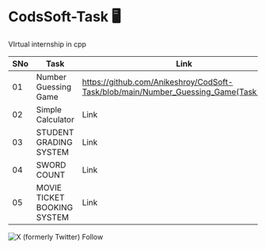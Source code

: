 # CodsSoft-Task 🖥️

VIrtual internship in cpp 

| SNo | Task | Link |
| ----------- | ----------- | ----------- |
| 01 | Number Guessing Game | https://github.com/Anikeshroy/CodSoft-Task/blob/main/Number_Guessing_Game(Task%201)) |
| 02 | Simple Calculator | Link |
| 03 | STUDENT GRADING SYSTEM | Link |
| 04 | SWORD COUNT | Link |
| 05 | MOVIE TICKET BOOKING SYSTEM | Link |

![X (formerly Twitter) Follow](https://img.shields.io/twitter/follow/:@Anikesh97)
